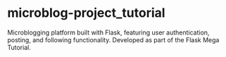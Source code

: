 # microblog-project_tutorial
Microblogging platform built with Flask, featuring user authentication, posting, and following functionality. Developed as part of the Flask Mega Tutorial.
